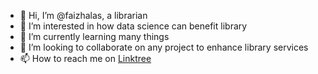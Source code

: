 - 👋 Hi, I’m @faizhalas, a librarian
- 👀 I’m interested in how data science can benefit library
- 🌱 I’m currently learning many things
- 💞️ I’m looking to collaborate on any project to enhance library services
- 📫 How to reach me on [Linktree](https://linktr.ee/faizhalas)
